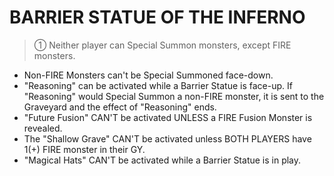 
# BARRIER STATUE OF THE INFERNO  
> ① Neither player can Special Summon monsters, except FIRE monsters.

*   Non-FIRE Monsters can't be Special Summoned face-down.
*   "Reasoning" can be activated while a Barrier Statue is face-up. If "Reasoning" would Special Summon a non-FIRE monster, it is sent to the Graveyard and the effect of "Reasoning" ends.
*   "Future Fusion" CAN'T be activated UNLESS a FIRE Fusion Monster is revealed.
*   The "Shallow Grave" CAN'T be activated unless BOTH PLAYERS have 1(+) FIRE monster in their GY.
*   "Magical Hats" CAN'T be activated while a Barrier Statue is in play.

  